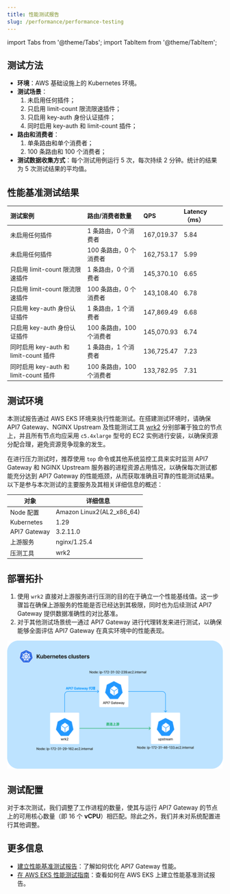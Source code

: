 ```yaml
---
title: 性能测试报告
slug: /performance/performance-testing
---
```


import Tabs from '@theme/Tabs';
import TabItem from '@theme/TabItem';

## 测试方法

- **环境**：AWS 基础设施上的 Kubernetes 环境。
- **测试场景**：
  1. 未启用任何插件；
  2. 只启用 limit-count 限流限速插件；
  3. 只启用 key-auth 身份认证插件；
  4. 同时启用 key-auth 和 limit-count 插件；
- **路由和消费者**：
  1. 单条路由和单个消费者；
  2. 100 条路由和 100 个消费者；
- **测试数据收集方式**：每个测试用例运行 5 次，每次持续 2 分钟。统计的结果为 5 次测试结果的平均值。

## 性能基准测试结果

<Tabs>
  <TabItem value="AWS" label="AWS EKS" default>

|     测试案例                              | 路由/消费者数量| **QPS**    | **Latency（ms）** | 
| :--------------------------------- | :-------------------------------- | :----------------------------- | :----------------------------- |
| 未启用任何插件                        | 1 条路由，0 个消费者 | 167,019.37                         | 5.84                      | 
| 未启用任何插件                        | 100 条路由，0 个消费者 | 162,753.17                         | 5.99                      |
| 只启用 limit-count 限流限速插件           | 1 条路由，0 个消费者 | 145,370.10                         | 6.65                      | 
| 只启用 limit-count 限流限速插件         | 100 条路由，0 个消费者   | 143,108.40                         | 6.78                      |
| 只启用 key-auth 身份认证插件              | 1 条路由，1 个消费者 | 147,869.49                         | 6.68                      | 
| 只启用 key-auth 身份认证插件             | 100 条路由，100 个消费者  | 145,070.93                         | 6.74                      | 
| 同时启用 key-auth 和 limit-count 插件 | 1 条路由，1 个消费者 | 136,725.47                          | 7.23                      | 
| 同时启用 key-auth 和 limit-count 插件 | 100 条路由，100 个消费者 | 133,782.95                          | 7.31                      |

  </TabItem>
</Tabs>

## 测试环境

本测试报告通过 AWS EKS 环境来执行性能测试。在搭建测试环境时，请确保 API7 Gateway、NGINX Upstream 及性能测试工具 [wrk2](https://github.com/giltene/wrk2) 分别部署于独立的节点上，并且所有节点均应采用 `c5.4xlarge` 型号的 EC2 实例进行安装，以确保资源分配合理，避免资源竞争现象的发生。

在进行压力测试时，推荐使用 `top` 命令或其他系统监控工具来实时监测 API7 Gateway 和 NGINX Upstream 服务器的进程资源占用情况，以确保每次测试都能充分达到 API7 Gateway 的性能瓶颈，从而获取准确且可靠的性能测试结果。以下是参与本次测试的主要服务及其相关详细信息的概述：

| 对象         | 详细信息                  |
| ------------ | ------------------------- |
| Node 配置    | Amazon Linux2(AL2_x86_64) |
| Kubernetes   | 1.29                      |
| API7 Gateway | 3.2.11.0                   |
| 上游服务     | nginx/1.25.4              |
| 压测工具     | wrk2                      |

## 部署拓扑

1. 使用 `wrk2` 直接对上游服务进行压测的目的在于确立一个性能基线值。这一步骤旨在确保上游服务的性能是否已经达到其极限，同时也为后续测试 API7 Gateway 提供数据准确性的对比基准。
2. 对于其他测试场景统一通过 API7 Gateway 进行代理转发来进行测试，以确保能够全面评估 API7 Gateway 在真实环境中的性能表现。

![deploy](static/deploy.png)

## 测试配置

对于本次测试，我们调整了工作进程的数量，使其与运行 API7 Gateway 的节点上的可用核心数量（即 16 个 **vCPU**）相匹配。除此之外，我们并未对系统配置进行其他调整。

## 更多信息

- [建立性能基准测试报告](./benchmark.md)：了解如何优化 API7 Gateway 性能。
- [在 AWS EKS 性能测试指南](./aws-eks.md)：查看如何在 AWS EKS 上建立性能基准测试报告。
